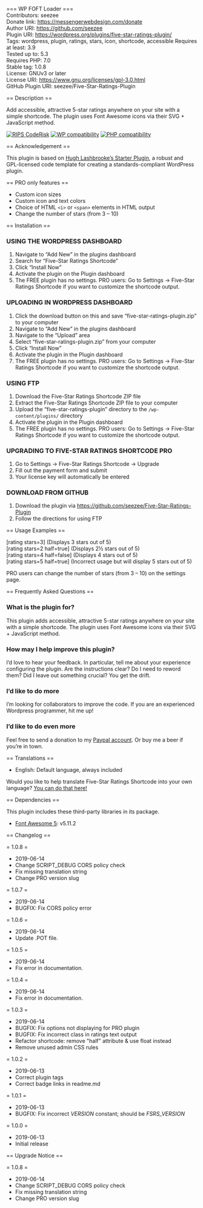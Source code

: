 === WP FOFT Loader ===  
Contributors: seezee  
Donate link: https://messengerwebdesign.com/donate  
Author URI: https://github.com/seezee  
Plugin URI: https://wordpress.org/plugins/five-star-ratings-plugin/  
Tags:  wordpress, plugin, ratings, stars, icon, shortcode, accessible 
Requires at least: 3.9  
Tested up to: 5.3  
Requires PHP: 7.0  
Stable tag: 1.0.8  
License: GNUv3 or later  
License URI: https://www.gnu.org/licenses/gpl-3.0.html  
GitHub Plugin URI: seezee/Five-Star-Ratings-Plugin  

== Description ==

Add accessible, attractive 5-star ratings anywhere on your site with a simple shortcode. The plugin uses Font Awesome icons via their SVG + JavaScript method.

[![RIPS CodeRisk](https://coderisk.com/wp/plugin/five-star-ratings-plugin/badge "RIPS CodeRisk")](https://coderisk.com/wp/plugin/five-star-ratings-plugin)
[![WP compatibility](https://plugintests.com/plugins/five-star-ratings-shortcode/wp-badge.svg)](https://plugintests.com/plugins/five-star-ratings-shortcode/latest)
[![PHP compatibility](https://plugintests.com/plugins/five-star-ratings-shortcode/php-badge.svg)](https://plugintests.com/plugins/five-star-ratings-shortcode/latest)

== Acknowledgement ==

This plugin is based on [Hugh Lashbrooke’s Starter Plugin](https://github.com/hlashbrooke/WordPress-Plugin-Template), a robust and GPL-licensed code template for creating a standards-compliant WordPress plugin.

== PRO only features ==

* Custom icon sizes
* Custom icon and text colors
* Choice of HTML `<i>` or `<span>` elements in HTML output
* Change the number of stars (from 3 – 10)

== Installation ==

### USING THE WORDPRESS DASHBOARD
1. Navigate to “Add New” in the plugins dashboard
2. Search for “Five-Star Ratings Shortcode”
3. Click “Install Now”
4. Activate the plugin on the Plugin dashboard
5. The FREE plugin has no settings. PRO users: Go to Settings -> Five-Star Ratings Shortcode if you want to customize the shortcode output.

### UPLOADING IN WORDPRESS DASHBOARD
1. Click the download button on this and save “five-star-ratings-plugin.zip” to your computer
2. Navigate to “Add New” in the plugins dashboard
3. Navigate to the “Upload” area
4. Select “five-star-ratings-plugin.zip” from your computer
5. Click “Install Now”
6. Activate the plugin in the Plugin dashboard
7. The FREE plugin has no settings. PRO users: Go to Settings -> Five-Star Ratings Shortcode if you want to customize the shortcode output.

### USING FTP
1. Download the Five-Star Ratings Shortcode ZIP file
2. Extract the Five-Star Ratings Shortcode ZIP file to your computer
3. Upload the “five-star-ratings-plugin” directory to the `/wp-content/plugins/` directory
4. Activate the plugin in the Plugin dashboard
5. The FREE plugin has no settings. PRO users: Go to Settings -> Five-Star Ratings Shortcode if you want to customize the shortcode output.

### UPGRADING TO FIVE-STAR RATINGS SHORTCODE PRO
1. Go to Settings -> Five-Star Ratings Shortcode -> Upgrade
2. Fill out the payment form and submit
3. Your license key will automatically be entered

### DOWNLOAD FROM GITHUB
1. Download the plugin via https://github.com/seezee/Five-Star-Ratings-Plugin
2. Follow the directions for using FTP

== Usage Examples ==

[rating stars=3] (Displays 3 stars out of 5)  
[rating stars=2 half=true] (Displays 2½ stars out of 5)  
[rating stars=4 half=false] (Displays 4 stars out of 5)  
[rating stars=5 half=true] (Incorrect usage but will display 5 stars out of 5)  

PRO users can change the number of stars (from 3 – 10) on the settings page.

== Frequently Asked Questions ==

### What is the plugin for?

This plugin adds accessible, attractive 5-star ratings anywhere on your site with a simple shortcode. The plugin uses Font Awesome icons via their SVG + JavaScript method.

### How may I help improve this plugin?

I’d love to hear your feedback. In particular, tell me about your experience configuring the plugin. Are the instructions clear? Do I need to reword them? Did I leave out something crucial? You get the drift.

### I’d like to do more

I’m looking for collaborators to improve the code. If you are an experienced Wordpress programmer, hit me up!

### I’d like to do even more

Feel free to send a donation to my [Paypal account](https://paypal.me/messengerwebdesign?locale.x=en_US). Or buy me a beer if you’re in town.

== Translations ==

* English: Default language, always included

Would you like to help translate Five-Star Ratings Shortcode into your own language? [You can do that here!](https://translate.wordpress.org/projects/wp-plugins/wp-foft-loader)

== Dependencies ==

This plugin includes these third-party libraries in its package.

* [Font Awesome 5](https://github.com/FortAwesome/Font-Awesome): v5.11.2

== Changelog ==

= 1.0.8 =
* 2019-06-14
* Change SCRIPT_DEBUG CORS policy check
* Fix missing translation string
* Change PRO version slug

= 1.0.7 =
* 2019-06-14
* BUGFIX: Fix CORS policy error

= 1.0.6 =
* 2019-06-14
* Update .POT file.

= 1.0.5 =
* 2019-06-14
* Fix error in documentation.

= 1.0.4 =
* 2019-06-14
* Fix error in documentation.

= 1.0.3 =
* 2019-06-14
* BUGFIX: Fix options not displaying for PRO plugin
* BUGFIX: Fix incorrect class in ratings text output
* Refactor shortcode: remove "half" attribute & use float instead
* Remove unused admin CSS rules

= 1.0.2 =
* 2019-06-13
* Correct plugin tags
* Correct badge links in readme.md

= 1.0.1 =
* 2019-06-13
* BUGFIX: Fix incorrect _VERSION_ constant; should be _FSRS_VERSION_

= 1.0.0 =
* 2019-06-13
* Initial release

== Upgrade Notice ==

[//]: # (*********************************************************************          **********Update version tag in main file at lines _4_ and _45_!*****          *********************************************************************)

[//]: # (*********************************************************************          **********Update version numbering in .po and .pot files!************          *********************************************************************)

[//]: # (*********************************************************************          ***Do not copy/paste to readme.txt! You'll mess up the formatting!***          *********************************************************************)

= 1.0.8 =
* 2019-06-14
* Change SCRIPT_DEBUG CORS policy check
* Fix missing translation string
* Change PRO version slug

[//]: # (REMEMBER to update the Stable tag and copy all changes to readme.txt!)

